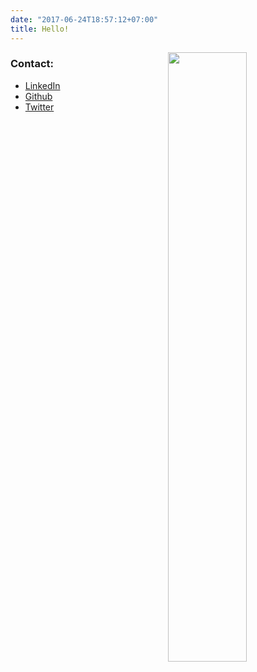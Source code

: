 ```yaml
---
date: "2017-06-24T18:57:12+07:00"
title: Hello!
---
```




<img src = "/globe.svg" width = "50%" style = "float:right;">

### Contact:

* [LinkedIn](https://www.linkedin.com/in/sccmckenzie/)
* [Github](https://github.com/sccmckenzie)
* [Twitter](https://twitter.com/sccmckenzie)


